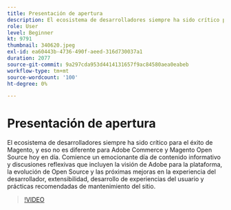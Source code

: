 ```yaml
---
title: Presentación de apertura
description: El ecosistema de desarrolladores siempre ha sido crítico para el éxito de Magento, y eso no es diferente para Adobe Commerce y Magento Open Source hoy en día. Inicio ... (las descripciones deben tener entre 60 y 160 caracteres)
role: User
level: Beginner
kt: 9791
thumbnail: 340620.jpeg
exl-id: ea60443b-4736-490f-aeed-316d730037a1
duration: 2077
source-git-commit: 9a297cda953d4414131657f9ac84580aea0eabeb
workflow-type: tm+mt
source-wordcount: '100'
ht-degree: 0%

---
```


# Presentación de apertura

El ecosistema de desarrolladores siempre ha sido crítico para el éxito de Magento, y eso no es diferente para Adobe Commerce y Magento Open Source hoy en día. Comience un emocionante día de contenido informativo y discusiones reflexivas que incluyen la visión de Adobe para la plataforma, la evolución de Open Source y las próximas mejoras en la experiencia del desarrollador, extensibilidad, desarrollo de experiencias del usuario y prácticas recomendadas de mantenimiento del sitio.

>[!VIDEO](https://video.tv.adobe.com/v/340620/?quality=12&learn=on)
